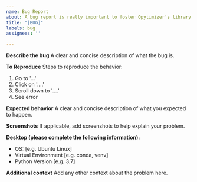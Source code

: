 ```yaml
---
name: Bug Report
about: A bug report is really important to foster Opytimizer's library
title: "[BUG]"
labels: bug
assignees: ''

---
```


**Describe the bug**
A clear and concise description of what the bug is.

**To Reproduce**
Steps to reproduce the behavior:
1. Go to '...'
2. Click on '....'
3. Scroll down to '....'
4. See error

**Expected behavior**
A clear and concise description of what you expected to happen.

**Screenshots**
If applicable, add screenshots to help explain your problem.

**Desktop (please complete the following information):**
 - OS: [e.g. Ubuntu Linux]
 - Virtual Environment [e.g. conda, venv]
 - Python Version [e.g. 3.7]

**Additional context**
Add any other context about the problem here.
